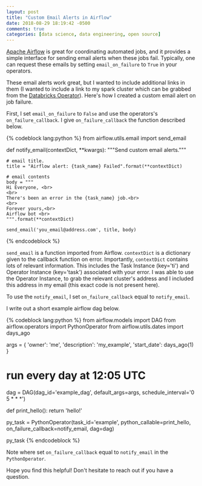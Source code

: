 ```yaml
---
layout: post
title: "Custom Email Alerts in Airflow"
date: 2018-08-29 18:19:42 -0500
comments: true
categories: [data science, data engineering, open source]
---
```


[Apache Airflow](https://airflow.apache.org/) is great for coordinating automated jobs, and it provides a simple interface for sending email alerts when these jobs fail. Typically, one can request these emails by setting <code>email_on_failure</code> to <code>True</code> in your operators.

These email alerts work great, but I wanted to include additional links in them (I wanted to include a link to my spark cluster which can be grabbed from the [Databricks Operator](https://airflow.incubator.apache.org/_modules/airflow/contrib/operators/databricks_operator.html#DatabricksSubmitRunOperator)). Here's how I created a custom email alert on job failure.

First, I set <code>email_on_failure</code> to <code>False</code> and use the operators's <code>on_failure_callback</code>. I give <code>on_failure_callback</code> the function described below.

{% codeblock lang:python %}
from airflow.utils.email import send_email

def notify_email(contextDict, **kwargs):
    """Send custom email alerts."""

    # email title.
    title = "Airflow alert: {task_name} Failed".format(**contextDict)

    # email contents
    body = """
    Hi Everyone, <br>
    <br>
    There's been an error in the {task_name} job.<br>
    <br>
    Forever yours,<br>
    Airflow bot <br>
    """.format(**contextDict)

    send_email('you_email@address.com', title, body)
{% endcodeblock %}

<code>send_email</code> is a function imported from Airflow. <code>contextDict</code> is a dictionary given to the callback function on error. Importantly, <code>contextDict</code> contains lots of relevant information. This includes the Task Instance (key='ti') and Operator Instance (key='task') associated with your error. I was able to use the Operator Instance, to grab the relevant cluster's address and I included this address in my email (this exact code is not present here).

To use the <code>notify_email</code>, I set <code>on_failure_callback</code> equal to <code>notify_email</code>.

I write out a short example airflow dag below.

{% codeblock lang:python %}
from airflow.models import DAG
from airflow.operators import PythonOperator
from airflow.utils.dates import days_ago

args = {
  'owner': 'me',
  'description': 'my_example',
  'start_date': days_ago(1)
}

# run every day at 12:05 UTC
dag = DAG(dag_id='example_dag', default_args=args, schedule_interval='0 5 * * *')

def print_hello():
  return 'hello!'

py_task = PythonOperator(task_id='example',
                         python_callable=print_hello,
                         on_failure_callback=notify_email,
                         dag=dag)

py_task
{% endcodeblock %}

Note where set <code>on_failure_callback</code> equal to <code>notify_email</code> in the <code>PythonOperator</code>.

Hope you find this helpful! Don't hesitate to reach out if you have a question.

